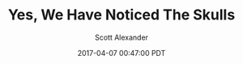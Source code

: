 ---
layout: podcast
title: "Yes, We Have Noticed The Skulls"
author: Scott Alexander
description: https://slatestarcodex.com/2017/04/07/yes-we-have-noticed-the-skulls/
date: 2017-04-07 00:47:00 PDT
length: 1857907
duration: 464
guid: yes-we-have-noticed-the-skulls
---